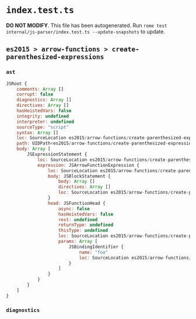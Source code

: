 # `index.test.ts`

**DO NOT MODIFY**. This file has been autogenerated. Run `rome test internal/js-parser/index.test.ts --update-snapshots` to update.

## `es2015 > arrow-functions > create-parenthesized-expressions`

### `ast`

```javascript
JSRoot {
	comments: Array []
	corrupt: false
	diagnostics: Array []
	directives: Array []
	hasHoistedVars: false
	integrity: undefined
	interpreter: undefined
	sourceType: "script"
	syntax: Array []
	loc: SourceLocation es2015/arrow-functions/create-parenthesized-expressions/input.js 1:0-2:0
	path: UIDPath<es2015/arrow-functions/create-parenthesized-expressions/input.js>
	body: Array [
		JSExpressionStatement {
			loc: SourceLocation es2015/arrow-functions/create-parenthesized-expressions/input.js 1:0-1:11
			expression: JSArrowFunctionExpression {
				loc: SourceLocation es2015/arrow-functions/create-parenthesized-expressions/input.js 1:0-1:11
				body: JSBlockStatement {
					body: Array []
					directives: Array []
					loc: SourceLocation es2015/arrow-functions/create-parenthesized-expressions/input.js 1:9-1:11
				}
				head: JSFunctionHead {
					async: false
					hasHoistedVars: false
					rest: undefined
					returnType: undefined
					thisType: undefined
					loc: SourceLocation es2015/arrow-functions/create-parenthesized-expressions/input.js 1:0-1:8
					params: Array [
						JSBindingIdentifier {
							name: "foo"
							loc: SourceLocation es2015/arrow-functions/create-parenthesized-expressions/input.js 1:1-1:4 (foo)
						}
					]
				}
			}
		}
	]
}
```

### `diagnostics`

```

```
